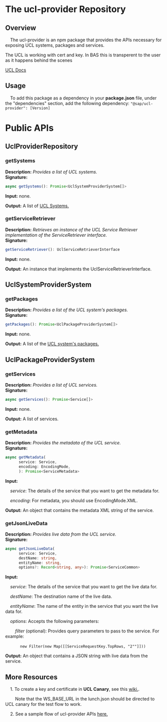 
# The ucl-provider Repository
## Overview

&nbsp;&nbsp;&nbsp;&nbsp;The ucl-provider is an npm package that provides the APIs necessary for exposing UCL systems, packages and services.

The UCL is working with cert and key. In BAS this is transperent to the user as it happens behind the scenes

[UCL Docs](https://help.sap.com/docs/bas/sap-business-application-studio/unified-customer-landscape-service-provider)   


## Usage

&nbsp;&nbsp;&nbsp;&nbsp;To add this package as a dependency in your **package.json** file, under the "dependencies" section, add the following dependency: `"@sap/ucl-provider": [Version]`

# Public APIs

## UclProviderRepository
### getSystems
**Description:** *Provides a list of UCL systems.*  
**Signature:** 
  ```typescript
  async getSystems(): Promise<UclSystemProviderSystem[]>
  ```
**Input:** none.

**Output:** A list of [UCL Systems.](#uclSystemprovidersystem)   

### getServiceRetriever
**Description:** *Retrieves an instance of the UCL Service Retriever implementation of the ServiceRetriever interface.*  
**Signature:** 
  ```typescript
  getServiceRetriever(): UclServiceRetrieverInterface
  ```  
**Input:** none.

**Output:** An instance that implements the UclServiceRetrieverInterface.  

## UclSystemProviderSystem
### getPackages
**Description:** *Provides a list of the UCL system's packages.*  
**Signature:** 
  ```typescript
  getPackages(): Promise<UclPackageProviderSystem[]>
  ```
**Input:** none.

**Output:** A list of the [UCL system's packages.](#uclpackageprovidersystem) 

## UclPackageProviderSystem
### getServices
**Description:** *Provides a list of UCL services.*  
**Signature:** 
  ```typescript
  async getServices(): Promise<Service[]>
  ```
**Input:** none.

**Output:** A list of services.  

### getMetadata
**Description:** *Provides the metadata of the UCL service.*  
**Signature:** 
  ```typescript
  async getMetadata(
        service: Service, 
        encoding: EncodingMode,
        ): Promise<ServiceMetadata>
  ```
**Input:**

&nbsp;&nbsp;&nbsp;&nbsp;*service*: The details of the service that you want to get the metadata for. 

&nbsp;&nbsp;&nbsp;&nbsp;*encoding*: For metadata, you should use EncodingMode.XML.

**Output:** An object that contains the metadata XML string of the service.  

### getJsonLiveData
**Description:** *Provides live data from the UCL service.*  
**Signature:** 
  ```typescript
  async getJsonLiveData(
        service: Service, 
        destName: string, 
        entityName: string, 
        options?: Record<string, any>): Promise<ServiceCommon>
  ```
**Input:**

&nbsp;&nbsp;&nbsp;&nbsp;*service*: The details of the service that you want to get the live data for.

&nbsp;&nbsp;&nbsp;&nbsp;*destName*: The destination name of the live data.  

&nbsp;&nbsp;&nbsp;&nbsp;*entityName*: The name of the entity in the service that you want the live data for.

&nbsp;&nbsp;&nbsp;&nbsp;*options*: Accepts the following parameters:  

&nbsp;&nbsp;&nbsp;&nbsp;&nbsp;&nbsp;&nbsp;&nbsp;*filter* (optional): Provides query parameters to pass to the service. For example:

&nbsp;&nbsp;&nbsp;&nbsp;&nbsp;&nbsp;&nbsp;&nbsp;&nbsp;&nbsp;&nbsp;&nbsp;```new Filter(new Map([[ServiceRequestKey.TopRows, "2""]]))```

**Output:** An object that contains a JSON string with live data from the service. 

## More Resources
&nbsp;&nbsp;&nbsp;&nbsp;1. To create a key and certificate in **UCL Canary**, see this [wiki.](https://github.wdf.sap.corp/devx-wing/ucl-provider/wiki). 

&nbsp;&nbsp;&nbsp;&nbsp;&nbsp;&nbsp;&nbsp;&nbsp;Note that the WS_BASE_URL in the lunch.json should be directed to UCL canary for the test flow to work.

&nbsp;&nbsp;&nbsp;&nbsp;2. See a sample flow of ucl-provider APIs [here.](/test/flow/testFlow.ts)

